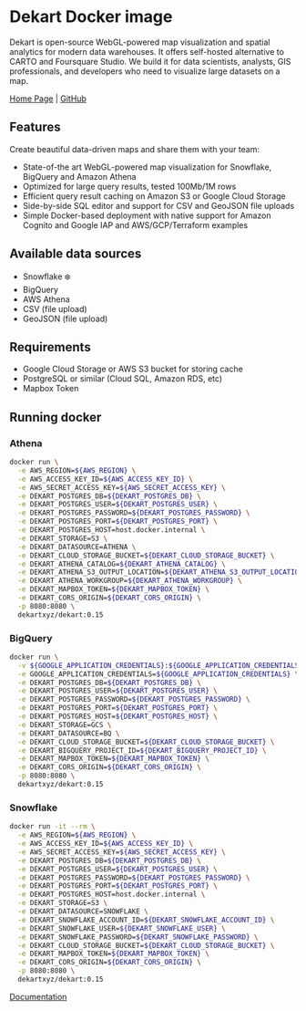 # Dekart Docker image
Dekart is open-source WebGL-powered map visualization and spatial analytics for modern data warehouses. It offers self-hosted alternative to CARTO and Foursquare Studio. We build it for data scientists, analysts, GIS professionals, and developers who need to visualize large datasets on a map.

[Home Page](https://dekart.xyz?ref=dokerhub) | [GitHub](https://github.com/dekart/dekart?ref=dokerhub)

## Features

Create beautiful data-driven maps and share them with your team:

* State-of-the art WebGL-powered map visualization for Snowflake, BigQuery and Amazon Athena
* Optimized for large query results, tested 100Mb/1M rows
* Efficient query result caching on Amazon S3 or Google Cloud Storage
* Side-by-side SQL editor and support for CSV and GeoJSON file uploads
* Simple Docker-based deployment with native support for Amazon Cognito and Google IAP and AWS/GCP/Terraform examples

## Available data sources

* Snowflake ❄️
* BigQuery
* AWS Athena
* CSV (file upload)
* GeoJSON (file upload)

## Requirements

* Google Cloud Storage or AWS S3 bucket for storing cache
* PostgreSQL or similar (Cloud SQL, Amazon RDS, etc)
* Mapbox Token

## Running docker

### Athena

```bash
docker run \
  -e AWS_REGION=${AWS_REGION} \
  -e AWS_ACCESS_KEY_ID=${AWS_ACCESS_KEY_ID} \
  -e AWS_SECRET_ACCESS_KEY=${AWS_SECRET_ACCESS_KEY} \
  -e DEKART_POSTGRES_DB=${DEKART_POSTGRES_DB} \
  -e DEKART_POSTGRES_USER=${DEKART_POSTGRES_USER} \
  -e DEKART_POSTGRES_PASSWORD=${DEKART_POSTGRES_PASSWORD} \
  -e DEKART_POSTGRES_PORT=${DEKART_POSTGRES_PORT} \
  -e DEKART_POSTGRES_HOST=host.docker.internal \
  -e DEKART_STORAGE=S3 \
  -e DEKART_DATASOURCE=ATHENA \
  -e DEKART_CLOUD_STORAGE_BUCKET=${DEKART_CLOUD_STORAGE_BUCKET} \
  -e DEKART_ATHENA_CATALOG=${DEKART_ATHENA_CATALOG} \
  -e DEKART_ATHENA_S3_OUTPUT_LOCATION=${DEKART_ATHENA_S3_OUTPUT_LOCATION} \
  -e DEKART_ATHENA_WORKGROUP=${DEKART_ATHENA_WORKGROUP} \
  -e DEKART_MAPBOX_TOKEN=${DEKART_MAPBOX_TOKEN} \
  -e DEKART_CORS_ORIGIN=${DEKART_CORS_ORIGIN} \
  -p 8080:8080 \
  dekartxyz/dekart:0.15
```

### BigQuery

```bash
docker run \
  -v ${GOOGLE_APPLICATION_CREDENTIALS}:${GOOGLE_APPLICATION_CREDENTIALS} \
  -e GOOGLE_APPLICATION_CREDENTIALS=${GOOGLE_APPLICATION_CREDENTIALS} \
  -e DEKART_POSTGRES_DB=${DEKART_POSTGRES_DB} \
  -e DEKART_POSTGRES_USER=${DEKART_POSTGRES_USER} \
  -e DEKART_POSTGRES_PASSWORD=${DEKART_POSTGRES_PASSWORD} \
  -e DEKART_POSTGRES_PORT=${DEKART_POSTGRES_PORT} \
  -e DEKART_POSTGRES_HOST=${DEKART_POSTGRES_HOST} \
  -e DEKART_STORAGE=GCS \
  -e DEKART_DATASOURCE=BQ \
  -e DEKART_CLOUD_STORAGE_BUCKET=${DEKART_CLOUD_STORAGE_BUCKET} \
  -e DEKART_BIGQUERY_PROJECT_ID=${DEKART_BIGQUERY_PROJECT_ID} \
  -e DEKART_MAPBOX_TOKEN=${DEKART_MAPBOX_TOKEN} \
  -e DEKART_CORS_ORIGIN=${DEKART_CORS_ORIGIN} \
  -p 8080:8080 \
  dekartxyz/dekart:0.15
```

### Snowflake

```bash
docker run -it --rm \
  -e AWS_REGION=${AWS_REGION} \
  -e AWS_ACCESS_KEY_ID=${AWS_ACCESS_KEY_ID} \
  -e AWS_SECRET_ACCESS_KEY=${AWS_SECRET_ACCESS_KEY} \
  -e DEKART_POSTGRES_DB=${DEKART_POSTGRES_DB} \
  -e DEKART_POSTGRES_USER=${DEKART_POSTGRES_USER} \
  -e DEKART_POSTGRES_PASSWORD=${DEKART_POSTGRES_PASSWORD} \
  -e DEKART_POSTGRES_PORT=${DEKART_POSTGRES_PORT} \
  -e DEKART_POSTGRES_HOST=host.docker.internal \
  -e DEKART_STORAGE=S3 \
  -e DEKART_DATASOURCE=SNOWFLAKE \
  -e DEKART_SNOWFLAKE_ACCOUNT_ID=${DEKART_SNOWFLAKE_ACCOUNT_ID} \
  -e DEKART_SNOWFLAKE_USER=${DEKART_SNOWFLAKE_USER} \
  -e DEKART_SNOWFLAKE_PASSWORD=${DEKART_SNOWFLAKE_PASSWORD} \
  -e DEKART_CLOUD_STORAGE_BUCKET=${DEKART_CLOUD_STORAGE_BUCKET} \
  -e DEKART_MAPBOX_TOKEN=${DEKART_MAPBOX_TOKEN} \
  -e DEKART_CORS_ORIGIN=${DEKART_CORS_ORIGIN} \
  -p 8080:8080 \
  dekartxyz/dekart:0.15
```

[Documentation](https://dekart.xyz/docs/?ref=dokerhub)

